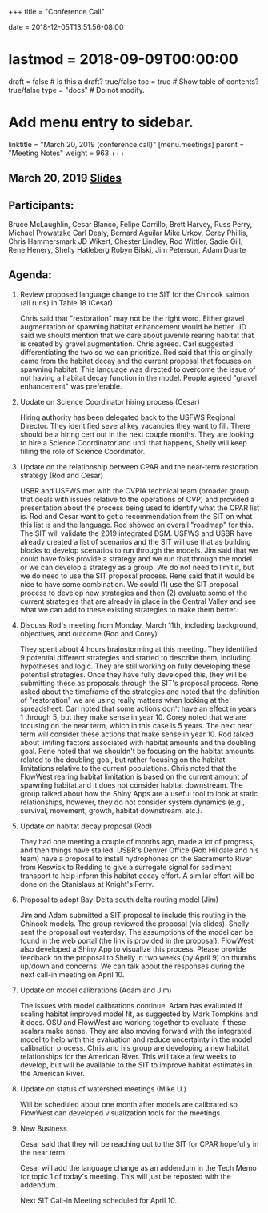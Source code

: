 +++
title = "Conference Call"

date = 2018-12-05T13:51:56-08:00
# lastmod = 2018-09-09T00:00:00

draft = false  # Is this a draft? true/false
toc = true  # Show table of contents? true/false
type = "docs"  # Do not modify.

# Add menu entry to sidebar.
linktitle = "March 20, 2019 (conference call)"
[menu.meetings]
  parent = "Meeting Notes"
  weight = 963
+++

## March 20, 2019 [Slides](https://s3-us-west-2.amazonaws.com/cvpia-meeting-slides/Meeting+Notes+for+SIT+Call_032019.pdf)

## Participants:

Bruce McLaughlin, Cesar Blanco, Felipe Carrillo, Brett Harvey, Russ Perry, Michael Prowatzke Carl Dealy, Bernard Aguilar Mike Urkov, Corey Phillis, Chris Hammersmark JD Wikert, Chester Lindley, Rod Wittler, Sadie Gill, Rene Henery, Shelly Hatleberg Robyn Bilski, Jim Peterson, Adam Duarte

## Agenda:

1. Review proposed language change to the SIT for the Chinook salmon (all runs) in Table 18 (Cesar)

    Chris said that &quot;restoration&quot; may not be the right word. Either gravel augmentation or spawning habitat enhancement would be better. JD said we should mention that we care about juvenile rearing habitat that is created by gravel augmentation. Chris agreed. Carl suggested differentiating the two so we can prioritize. Rod said that this originally came from the habitat decay and the current proposal that focuses on spawning habitat. This language was directed to overcome the issue of not having a habitat decay function in the model. People agreed &quot;gravel enhancement&quot; was preferable.

2. Update on Science Coordinator hiring process (Cesar)

    Hiring authority has been delegated back to the USFWS Regional Director. They identified several key vacancies they want to fill. There should be a hiring cert out in the next couple months. They are looking to hire a Science Coordinator and until that happens, Shelly will keep filling the role of Science Coordinator.

3. Update on the relationship between CPAR and the near-term restoration strategy (Rod and Cesar)

    USBR and USFWS met with the CVPIA technical team (broader group that deals with issues relative to the operations of CVP) and provided a presentation about the process being used to identify what the CPAR list is. Rod and Cesar want to get a recommendation from the SIT on what this list is and the language. Rod showed an overall &quot;roadmap&quot; for this. The SIT will validate the 2019 integrated DSM. USFWS and USBR have already created a list of scenarios and the SIT will use that as building blocks to develop scenarios to run through the models. Jim said that we could have folks provide a strategy and we run that through the model or we can develop a strategy as a group. We do not need to limit it, but we do need to use the SIT proposal process. Rene said that it would be nice to have some combination. We could (1) use the SIT proposal process to develop new strategies and then (2) evaluate some of the current strategies that are already in place in the Central Valley and see what we can add to these existing strategies to make them better.

4. Discuss Rod&#39;s meeting from Monday, March 11th, including background, objectives, and outcome (Rod and Corey)

    They spent about 4 hours brainstorming at this meeting. They identified 9 potential different strategies and started to describe them, including hypotheses and logic. They are still working on fully developing these potential strategies. Once they have fully developed this, they will be submitting these as proposals through the SIT&#39;s proposal process. Rene asked about the timeframe of the strategies and noted that the definition of &quot;restoration&quot; we are using really matters when looking at the spreadsheet. Carl noted that some actions don&#39;t have an effect in years 1 through 5, but they make sense in year 10. Corey noted that we are focusing on the near term, which in this case is 5 years. The next near term will consider these actions that make sense in year 10. Rod talked about limiting factors associated with habitat amounts and the doubling goal. Rene noted that we shouldn&#39;t be focusing on the habitat amounts related to the doubling goal, but rather focusing on the habitat limitations relative to the current populations. Chris noted that the FlowWest rearing habitat limitation is based on the current amount of spawning habitat and it does not consider habitat downstream. The group talked about how the Shiny Apps are a useful tool to look at static relationships, however, they do not consider system dynamics (e.g., survival, movement, growth, habitat downstream, etc.).

5. Update on habitat decay proposal (Rod)

    They had one meeting a couple of months ago, made a lot of progress, and then things have stalled. USBR&#39;s Denver Office (Rob Hilldale and his team) have a proposal to install hydrophones on the Sacramento River from Keswick to Redding to give a surrogate signal for sediment transport to help inform this habitat decay effort. A similar effort will be done on the Stanislaus at Knight&#39;s Ferry.

6. Proposal to adopt Bay-Delta south delta routing model (Jim)

    Jim and Adam submitted a SIT proposal to include this routing in the Chinook models. The group reviewed the proposal (via slides). Shelly sent the proposal out yesterday. The assumptions of the model can be found in the web portal (the link is provided in the proposal). FlowWest also developed a Shiny App to visualize this process. Please provide feedback on the proposal to Shelly in two weeks (by April 9) on thumbs up/down and concerns. We can talk about the responses during the next call-in meeting on April 10.

7. Update on model calibrations (Adam and Jim)

    The issues with model calibrations continue. Adam has evaluated if scaling habitat improved model fit, as suggested by Mark Tompkins and it does. OSU and FlowWest are working together to evaluate if these scalars make sense. They are also moving forward with the integrated model to help with this evaluation and reduce uncertainty in the model calibration process. Chris and his group are developing a new habitat relationships for the American River. This will take a few weeks to develop, but will be available to the SIT to improve habitat estimates in the American River.

8. Update on status of watershed meetings (Mike U.)

    Will be scheduled about one month after models are calibrated so FlowWest can developed visualization tools for the meetings.

9. New Business 

    Cesar said that they will be reaching out to the SIT for CPAR hopefully in the near term.

    Cesar will add the language change as an addendum in the Tech Memo for topic 1 of today&#39;s meeting. This will just be reposted with the addendum.

    Next SIT Call-in Meeting scheduled for April 10.
